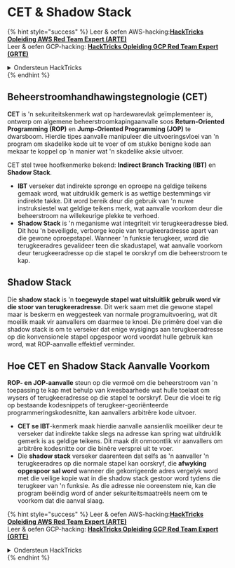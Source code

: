 # CET & Shadow Stack

{% hint style="success" %}
Leer & oefen AWS-hacking:<img src="/.gitbook/assets/arte.png" alt="" data-size="line">[**HackTricks Opleiding AWS Red Team Expert (ARTE)**](https://training.hacktricks.xyz/courses/arte)<img src="/.gitbook/assets/arte.png" alt="" data-size="line">\
Leer & oefen GCP-hacking: <img src="/.gitbook/assets/grte.png" alt="" data-size="line">[**HackTricks Opleiding GCP Red Team Expert (GRTE)**<img src="/.gitbook/assets/grte.png" alt="" data-size="line">](https://training.hacktricks.xyz/courses/grte)

<details>

<summary>Ondersteun HackTricks</summary>

* Controleer die [**inskrywingsplanne**](https://github.com/sponsors/carlospolop)!
* **Sluit aan by die** 💬 [**Discord-groep**](https://discord.gg/hRep4RUj7f) of die [**telegram-groep**](https://t.me/peass) of **volg** ons op **Twitter** 🐦 [**@hacktricks\_live**](https://twitter.com/hacktricks\_live)**.**
* **Deel hacking-truuks deur PR's in te dien by die** [**HackTricks**](https://github.com/carlospolop/hacktricks) en [**HackTricks Cloud**](https://github.com/carlospolop/hacktricks-cloud) github-opslag.

</details>
{% endhint %}

## Beheerstroomhandhawingstegnologie (CET)

**CET** is 'n sekuriteitskenmerk wat op hardewarevlak geïmplementeer is, ontwerp om algemene beheerstroomkapingaanvalle soos **Return-Oriented Programming (ROP)** en **Jump-Oriented Programming (JOP)** te dwarsboom. Hierdie tipes aanvalle manipuleer die uitvoeringsvloei van 'n program om skadelike kode uit te voer of om stukke benigne kode aan mekaar te koppel op 'n manier wat 'n skadelike aksie uitvoer.

CET stel twee hoofkenmerke bekend: **Indirect Branch Tracking (IBT)** en **Shadow Stack**.

* **IBT** verseker dat indirekte spronge en oproepe na geldige teikens gemaak word, wat uitdruklik gemerk is as wettige bestemmings vir indirekte takke. Dit word bereik deur die gebruik van 'n nuwe instruksiestel wat geldige teikens merk, wat aanvalle voorkom deur die beheerstroom na willekeurige plekke te verhoed.
* **Shadow Stack** is 'n meganisme wat integriteit vir terugkeeradresse bied. Dit hou 'n beveiligde, verborge kopie van terugkeeradresse apart van die gewone oproepstapel. Wanneer 'n funksie terugkeer, word die terugkeeradres gevalideer teen die skadustapel, wat aanvalle voorkom deur terugkeeradresse op die stapel te oorskryf om die beheerstroom te kap.

## Shadow Stack

Die **shadow stack** is 'n **toegewyde stapel wat uitsluitlik gebruik word vir die stoor van terugkeeradresse**. Dit werk saam met die gewone stapel maar is beskerm en weggesteek van normale programuitvoering, wat dit moeilik maak vir aanvallers om daarmee te knoei. Die primêre doel van die shadow stack is om te verseker dat enige wysigings aan terugkeeradresse op die konvensionele stapel opgespoor word voordat hulle gebruik kan word, wat ROP-aanvalle effektief verminder.

## Hoe CET en Shadow Stack Aanvalle Voorkom

**ROP- en JOP-aanvalle** steun op die vermoë om die beheerstroom van 'n toepassing te kap met behulp van kwesbaarhede wat hulle toelaat om wysers of terugkeeradresse op die stapel te oorskryf. Deur die vloei te rig op bestaande kodesnippets of terugkeer-georiënteerde programmeringskodesnitte, kan aanvallers arbitrêre kode uitvoer.

* **CET se IBT**-kenmerk maak hierdie aanvalle aansienlik moeiliker deur te verseker dat indirekte takke slegs na adresse kan spring wat uitdruklik gemerk is as geldige teikens. Dit maak dit onmoontlik vir aanvallers om arbitrêre kodesnitte oor die binêre versprei uit te voer.
* Die **shadow stack** verseker daarenteen dat selfs as 'n aanvaller 'n terugkeeradres op die normale stapel kan oorskryf, die **afwyking opgespoor sal word** wanneer die gekorrigeerde adres vergelyk word met die veilige kopie wat in die shadow stack gestoor word tydens die terugkeer van 'n funksie. As die adresse nie ooreenstem nie, kan die program beëindig word of ander sekuriteitsmaatreëls neem om te voorkom dat die aanval slaag.

{% hint style="success" %}
Leer & oefen AWS-hacking:<img src="/.gitbook/assets/arte.png" alt="" data-size="line">[**HackTricks Opleiding AWS Red Team Expert (ARTE)**](https://training.hacktricks.xyz/courses/arte)<img src="/.gitbook/assets/arte.png" alt="" data-size="line">\
Leer & oefen GCP-hacking: <img src="/.gitbook/assets/grte.png" alt="" data-size="line">[**HackTricks Opleiding GCP Red Team Expert (GRTE)**<img src="/.gitbook/assets/grte.png" alt="" data-size="line">](https://training.hacktricks.xyz/courses/grte)

<details>

<summary>Ondersteun HackTricks</summary>

* Controleer die [**inskrywingsplanne**](https://github.com/sponsors/carlospolop)!
* **Sluit aan by die** 💬 [**Discord-groep**](https://discord.gg/hRep4RUj7f) of die [**telegram-groep**](https://t.me/peass) of **volg** ons op **Twitter** 🐦 [**@hacktricks\_live**](https://twitter.com/hacktricks\_live)**.**
* **Deel hacking-truuks deur PR's in te dien by die** [**HackTricks**](https://github.com/carlospolop/hacktricks) en [**HackTricks Cloud**](https://github.com/carlospolop/hacktricks-cloud) github-opslag.

</details>
{% endhint %}
